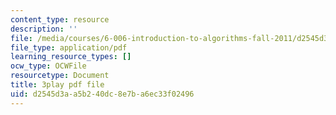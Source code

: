 ```yaml
---
content_type: resource
description: ''
file: /media/courses/6-006-introduction-to-algorithms-fall-2011/d2545d3aa5b240dc8e7ba6ec33f02496_2YeJ-5UAke8.pdf
file_type: application/pdf
learning_resource_types: []
ocw_type: OCWFile
resourcetype: Document
title: 3play pdf file
uid: d2545d3a-a5b2-40dc-8e7b-a6ec33f02496
---
```

